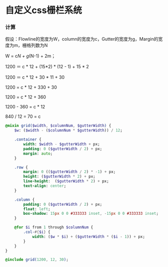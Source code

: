 # 自定义css栅栏系统

### 计算

假设：Flowline的宽度为W，column的宽度为c，Gutter的宽度为g，Margin的宽度为m，栅格列数为N

W = c*N + g*(N-1) + 2m；

1200 ＝ c * 12 + (15*2) * (12 - 1) + 15 * 2

1200 ＝ c * 12 + 30 * 11 + 30

1200 = c * 12 + 330 + 30

1200 = c * 12 + 360

1200 - 360 = c * 12

840 / 12 =  70 = c

```sass
@mixin grid($width, $columnNum, $gutterWidth) {
    $w: ($width - ($columnNum * $gutterWidth)) / 12;

    .container {
        width: $width - $gutterWidth + px;
        padding: 0 ($gutterWidth / 2) + px;
        margin: auto;
    }

    .row {
        margin: 0 (($gutterWidth / 2) * -1) + px;
        height: ($gutterWidth * 2) + px;
        line-height:  ($gutterWidth * 2) + px;
        text-align: center;
    }

    .column {
        padding: 0 ($gutterWidth / 2) + px;
        float: left;
        box-shadow: 15px 0 0 #333333 inset, -15px 0 0 #333333 inset;
    }

    @for $i from 1 through $columnNum {
        .col-#{$i} {
            width: ($w * $i) + ($gutterWidth * ($i - 1)) + px;
        }
    }
}

@include grid(1200, 12, 30);
```